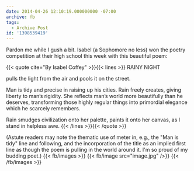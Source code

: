 ```yaml
---
date: 2014-04-26 12:10:19.000000000 -07:00
archive: fb
tags: 
  - Archive Post
id: '1398539419'
---
```


Pardon me while I gush a bit. Isabel (a Sophomore no less) won the poetry competition at their high school this week with this beautiful poem:

{{< quote cite="By Isabel Coffey" >}}{{< lines >}}
RAINY NIGHT

pulls the light from the air
and pools it on the street.

Man is tidy and precise in raising up his cities.
Rain freely creates,
giving liberty to man’s rigidity.
She reflects man’s world
more beautifully than he deserves,
transforming those highly regular things
into primordial elegance which he scarcely remembers.

Rain smudges civilization onto her palette,
paints it onto her canvas,
as I stand in helpless awe.
{{< /lines >}}{{< /quote >}}

(Astute readers may note the thematic use of meter in, e.g., the "Man is tidy" line and following, and the incorporation of the title as an implied first line as though the poem is pulling in the world around it. I'm so proud of my budding poet.)
{{< fb/images >}}
{{< fb/image src="image.jpg" />}}
{{< /fb/images >}}
